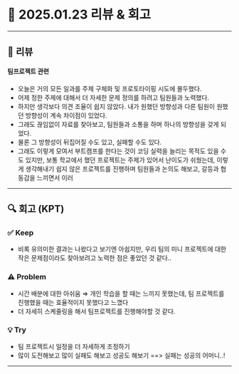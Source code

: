 # 📅 2025.01.23 리뷰 & 회고

---

## 📝 리뷰

#### 팀프로젝트 관련

- 오늘은 거의 모든 일과를 주제 구체화 및 프로토타이핑 시도에 몰두했다.
- 어제 정한 주제에 대해서 더 자세한 문제 정의를 하려고 팀원들과 노력했다.
- 하지만 생각보다 의견 조율이 쉽지 않았다. 내가 원했던 방향성과 다른 팀원이 원했던 방향성이 계속 차이점이 있었다.
- 그래도 끊임없이 자료를 찾아보고, 팀원들과 소통을 하며 하나의 방향성을 갖게 되었다.
- 물론 그 방향성이 뒤집어질 수도 있고, 실패할 수도 있다.
- 그래도 이렇게 모여서 부트캠프를 한다는 것이 코딩 실력을 늘리는 목적도 있을 수도 있지만, 보통 학교에서 했던 프로젝트는 주제가 있어서 난이도가 쉬웠는데, 이렇게 생각해내기 쉽지 않은 프로젝트를 진행하며 팀원들과 논의도 해보고, 갈등과 협동감을 느끼면서 이러

---

## 🔍 회고 (KPT)

### ✅ Keep

- 비록 유의미한 결과는 나왔다고 보기엔 아쉽지만, 우리 팀의 미니 프로젝트에 대한 작은 문제점이라도 찾아보려고 노력한 점은 좋았던 것 같다..

### ⚠️ Problem

- 시간 배분에 대한 아쉬움 ⇒ 개인 학습을 할 때는 느끼지 못했는데, 팀 프로젝트를 진행했을 때는 효율적이지 못했다고 느꼈다
- 더 자세히 스케줄링을 해서 팀프로젝트를 진행해야할 것 같다.

### 💡 Try

- 팀 프로젝트시 일정을 더 자세하게 조정하기
- 많이 도전해보고 많이 실패도 해보고 성공도 해보기 ==> 실패는 성공의 어머니..!

---
